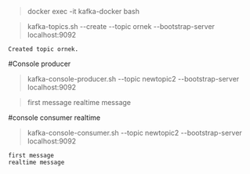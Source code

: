 
>docker exec -it kafka-docker bash

>kafka-topics.sh --create --topic ornek --bootstrap-server localhost:9092
    
    Created topic ornek.




#Console producer

>kafka-console-producer.sh --topic newtopic2 --bootstrap-server localhost:9092

>first message
>realtime message



#console consumer realtime

>kafka-console-consumer.sh --topic newtopic2 --bootstrap-server localhost:9092
    
    first message
    realtime message
